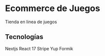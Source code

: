 # Ecommerce de Juegos

Tienda en linea de juegos

## Tecnologías

Nextjs
React 17 
Stripe
Yup
Formik

